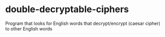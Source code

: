 # double-decryptable-ciphers
Program that looks for English words that decrypt/encrypt (caesar cipher) to other English words
